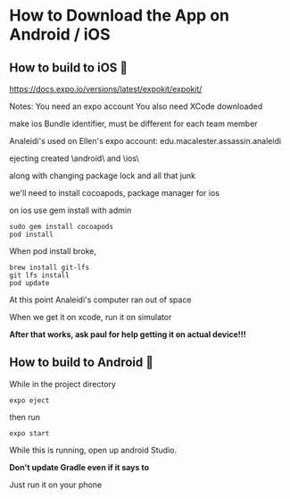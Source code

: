 # How to Download the App on Android / iOS

## How to build to iOS 🍎
https://docs.expo.io/versions/latest/expokit/expokit/

Notes:
You need an expo account
You also need XCode downloaded

make ios Bundle identifier, must be different for each team member

Analeidi's used on Ellen's expo account:
edu.macalester.assassin.analeidi

ejecting created
\\android\\
and
\\ios\\

along with changing package lock and all that junk


we'll need to install cocoapods, package manager for ios

on ios use gem install with admin
```
sudo gem install cocoapods
pod install
```

When pod install broke,

```
brew install git-lfs
git lfs install
pod update
```

At this point Analeidi's computer ran out of space


When we get it on xcode, run it on simulator

__After that works, ask paul for help getting it on actual device!!!__

## How to build to Android 🤖

While in the project directory
```
expo eject
```

then run
```
expo start
```

While this is running, open up android Studio.

__Don't update Gradle even if it says to__

Just run it on your phone
<!--stackedit_data:
eyJoaXN0b3J5IjpbLTkwOTg2ODI0Ml19
-->